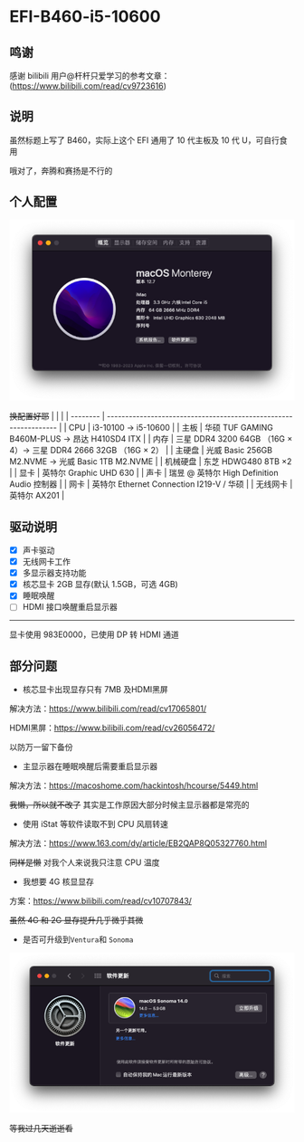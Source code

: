 # EFI-B460-i5-10600

## 鸣谢

感谢 bilibili 用户@杆杆只爱学习的参考文章：(https://www.bilibili.com/read/cv9723616)

## 说明

虽然标题上写了 B460，实际上这个 EFI 通用了 10 代主板及 10 代 U，可自行食用

哦对了，奔腾和赛扬是不行的

## 个人配置

![配置](./pic1.png)

~~换配置好耶~~
| | |
| -------- | ---------------------------------------------------------------- |
| CPU | i3-10100 → i5-10600 |
| 主板 | 华硕 TUF GAMING B460M-PLUS → 昂达 H410SD4 ITX |
| 内存 | 三星 DDR4 3200 64GB （16G × 4）→ 三星 DDR4 2666 32GB （16G × 2） |
| 主硬盘 | 光威 Basic 256GB M2.NVME → 光威 Basic 1TB M2.NVME |
| 机械硬盘 | 东芝 HDWG480 8TB ×2 |
| 显卡 | 英特尔 Graphic UHD 630 |
| 声卡 | 瑞昱 @ 英特尔 High Definition Audio 控制器 |
| 网卡 | 英特尔 Ethernet Connection I219-V / 华硕 |
| 无线网卡 | 英特尔 AX201 |

## 驱动说明

- [x] 声卡驱动
- [x] 无线网卡工作
- [x] 多显示器支持功能
- [x] 核芯显卡 2GB 显存(默认 1.5GB，可选 4GB)
- [x] 睡眠唤醒
- [ ] HDMI 接口唤醒重启显示器

---

显卡使用 983E0000，已使用 DP 转 HDMI 通道

## 部分问题

- 核芯显卡出现显存只有 7MB 及HDMI黑屏

解决方法：https://www.bilibili.com/read/cv17065801/

HDMI黑屏：https://www.bilibili.com/read/cv26056472/

以防万一留下备份

- 主显示器在睡眠唤醒后需要重启显示器

解决方法：https://macoshome.com/hackintosh/hcourse/5449.html

~~我懒，所以就不改了~~ 其实是工作原因大部分时候主显示器都是常亮的

- 使用 iStat 等软件读取不到 CPU 风扇转速

解决方法：https://www.163.com/dy/article/EB2QAP8Q05327760.html

~~同样是懒~~ 对我个人来说我只注意 CPU 温度

- 我想要 4G 核显显存

方案：https://www.bilibili.com/read/cv10707843/

~~虽然 4G 和 2G 显存提升几乎微乎其微~~

- 是否可升级到`Ventura`和 `Sonoma`

![配置](./pic2.png)

~~等我过几天逝逝看~~